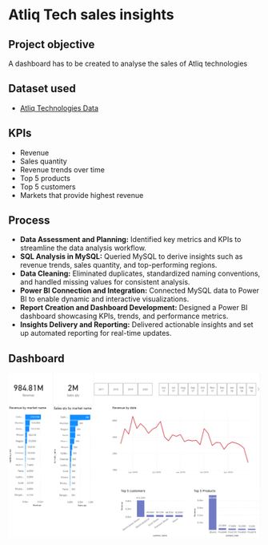 # Atliq Tech sales insights

## Project objective
A dashboard has to be created to analyse the sales of Atliq technologies

## Dataset used
- <a href="https://github.com/ShRa06/Atliq-Tech-sales-insights/blob/main/db_dump.sql">Atliq Technologies Data</a>

## KPIs
- Revenue
- Sales quantity
- Revenue trends over time
- Top 5 products
- Top 5 customers
- Markets that provide highest revenue

## Process
- **Data Assessment and Planning:** Identified key metrics and KPIs to streamline the data analysis workflow.
- **SQL Analysis in MySQL:** Queried MySQL to derive insights such as revenue trends, sales quantity, and top-performing regions.
- **Data Cleaning:** Eliminated duplicates, standardized naming conventions, and handled missing values for consistent analysis.
- **Power BI Connection and Integration:** Connected MySQL data to Power BI to enable dynamic and interactive visualizations.
- **Report Creation and Dashboard Development:** Designed a Power BI dashboard showcasing KPIs, trends, and performance metrics.
- **Insights Delivery and Reporting:** Delivered actionable insights and set up automated reporting for real-time updates.

## Dashboard
![ss](https://github.com/ShRa06/Atliq-Tech-sales-insights/blob/main/Screenshot%202025-02-11%20231742.png)

